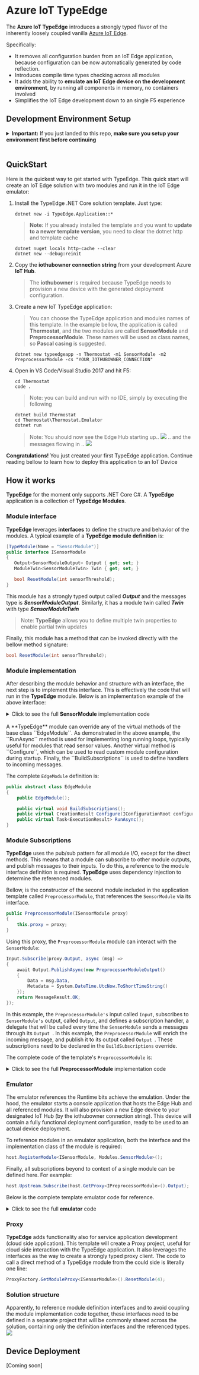 # Azure IoT TypeEdge

The **Azure IoT TypeEdge** introduces a strongly typed flavor of the inherently loosely coupled vanilla [Azure IoT Edge](https:/azure.microsoft.com/en-us/services/iot-edge/).

Specifically:

- It removes all configuration burden from an IoT Edge application, because configuration can be now automatically generated by code reflection.
- Introduces compile time types checking across all modules
- It adds the ability to **emulate an IoT Edge device on the development environment**, by running all components in memory, no containers involved
- Simplifies the IoT Edge development down to an single F5 experience

## Development Environment Setup

<details>
  <summary>
  <b>Important:</b> If you just landed to this repo,<b> make sure you setup your environment first before continuing </b></summary>

To setup your development environment for **TypeEdge** you will need to:

 1. **Install [Docker](https://docs.docker.com/engine/installation/)** 
 2. **Install the latest [.NET Core](https://github.com/dotnet/core/blob/master/release-notes/download-archive.md)**
    > ***Important note***: **TypeEdge** requires **.NET Core 2.1.0-Preview2** and above, you can check your version by typing: 
    ```cmd
    dotnet --version
    ```
    > *As of 05/25/2018, the latest .NET Core release is [this](https://github.com/dotnet/core/blob/master/release-notes/download-archives/2.1.0-rc1-download.md)*

 1. **Install your favorite IDE ([VS Code](https://code.visualstudio.com/download) or [VS 2017](https://www.visualstudio.com/downloads/))**

    
1. **Temporary step - private NuGet packages**:
    
    Temporarily, and until GA, the required NuGet packages will be distributed through [this](https://msblox-03.pkgs.visualstudio.com/_packaging/private-nuget-feed/nuget/v3/index.json) private NuGet feed. After GA, these packages will be available in the www.nuget.org.
    
    > ***Important note:*** Only MS FTE have access to this NuGet feed. To add the feed to your machine wide configuration just once. This is required because of the way dotnet templates at the moment work.  
    
    To add the feed to your machine you will need your git credentials or a personal access token. TO get your git credentials, navigate to the [VSTS repo](https://msblox-03.visualstudio.com/csetypescript) and under **"clone to your computer"** section, click **"Generate Git Credentials"**

    Then, **add your credentials to the command bellow** and run it.

    ```
    nuget.exe sources Add -Name "private-typeedge-feed" -Source "https://msblox-03.pkgs.visualstudio.com/_packaging/private-nuget-feed/nuget/v3/index.json" -UserName USERNAME -Password PASSWORD
    ```
    You can download the latest nuget.exe from [here](https://dist.nuget.org/win-x86-commandline/latest/nuget.exe)

    You'll also need to add the RocksDB ARM repo:
    ```
    nuget.exe sources Add -Name "RocksDB ARM" -Source "https://www.myget.org/F/rocksdb-native-arm/api/v3/index.json"
    ```
These steps will get you  ready to build your first TypeEdge application.

</details>
<br>

## QuickStart
Here is the quickest way to get started with TypeEdge. This quick start will create an IoT Edge solution with two modules and run it in the IoT Edge  emulator:

1. Install the TypeEdge .NET Core solution template. Just type:
    ```
    dotnet new -i TypeEdge.Application::*
    ```

    >**Note:** If you already installed the template and you want to **update to a newer template version**, you need to clear the dotnet http and template cache
    ```
    dotnet nuget locals http-cache --clear
    dotnet new --debug:reinit
    ```
2. Copy the **iothubowner connection string** from your development Azure **IoT Hub**.
    > The **iothubowner** is required because TypeEdge needs to provision a new device with the generated deployment configuration. 

1. Create a new IoT TypeEdge application:
    > You can choose the TypeEdge application and modules names of this template. In the example bellow, the application is called **Thermostat**, and the two modules are called **SensorModule** and **PreprocessorModule**. These names will be used as class names, so **Pascal casing** is suggested.
    ```
    dotnet new typeedgeapp -n Thermostat -m1 SensorModule -m2 PreprocessorModule -cs "YOUR_IOTHUBOWNER_CONNECTION"
    ```

1. Open in VS Code/Visual Studio 2017 and hit F5:

    ```
    cd Thermostat
    code .
    ```

    > Note: you can build and run with no IDE, simply by executing the following
    ```
    dotnet build Thermostat
    cd Thermostat\Thermostat.Emulator
    dotnet run
    ```


    > Note: You should now see the Edge Hub starting up.. 
![](images/IoTEdge.png) .. and the messages flowing in .. ![](images/messages.png)

**Congratulations!** You just created your first TypeEdge application. Continue reading bellow to learn how to deploy this application to an IoT Device

## How it works

**TypeEdge** for the moment only supports .NET Core C#. A **TypeEdge** application is a collection of **TypeEdge Modules**.

### Module interface

**TypeEdge** leverages **interfaces** to define the structure and behavior of the modules. A typical example of a **TypeEdge module definition** is:  
 ```cs
[TypeModule(Name = "SensorModule")]
public interface ISensorModule
{
    Output<SensorModuleOutput> Output { get; set; }
    ModuleTwin<SensorModuleTwin> Twin { get; set; }

    bool ResetModule(int sensorThreshold);
}
```

This module has a strongly typed output called ***Output*** and the messages type is ***SensorModuleOutput***. Similarly, it has a module twin called ***Twin*** with type ***SensorModuleTwin***
> Note: **TypeEdge** allows you to define multiple twin properties to enable partial twin updates

Finally, this module has a method that can be invoked directly with the bellow method signature:

```cs
bool ResetModule(int sensorThreshold);
```

### Module implementation

After describing the module behavior and structure with an interface, the next step is to implement this interface. This is effectively the code that will run in the **TypeEdge** module. Below is an implementation example of the above interface:

<details>
  <summary>Click to see the full <b>SensorModule</b> implementation code</summary>

```cs
public class SensorModule : EdgeModule, ISensorModule
{
    public Output<SensorModuleOutput> Output { get; set; }
    public ModuleTwin<SensorModuleTwin> Twin { get; set; }

    public bool ResetModule(int sensorThreshold)
    {
        System.Console.WriteLine($"New sensor threshold:{sensorThreshold}");
        return true;
    }

    public override async Task<ExecutionResult> RunAsync()
    {
        while (true)
        {
            await Output.PublishAsync(
                new SensorModuleOutput() {
                    Data = new System.Random().NextDouble().ToString() });
            
            System.Threading.Thread.Sleep(1000);
        }
        return await base.RunAsync();
    }
} 
```
</details>
<br>
A **TypeEdge** module can override any of the virtual methods of the base class ``EdgeModule``. As demonstrated in the above example, the ``RunAsync`` method is used for implementing long running loops, typically useful for modules that read sensor values. Another virtual method is ``Configure``, which can be used to read custom module configuration during startup. Finally, the ``BuildSubscriptions`` is used to define handlers to incoming messages.

The complete ``EdgeModule`` definition is:

```cs
public abstract class EdgeModule
{
    public EdgeModule();

    public virtual void BuildSubscriptions();
    public virtual CreationResult Configure(IConfigurationRoot configuration);
    public virtual Task<ExecutionResult> RunAsync();
}
```

### Module Subscriptions
**TypeEdge** uses the pub/sub pattern for all module I/O, except for the direct methods. This means that a module can subscribe to other module outputs, and publish messages to their inputs. To do this, a reference to the module interface definition is required. **TypeEdge** uses dependency injection to determine the referenced modules. 

Bellow, is the constructor of the second module included in the application template called ``PreprocessorModule``, that references the ``SensorModule`` via its interface.

```cs
public PreprocessorModule(ISensorModule proxy)
{
    this.proxy = proxy;
}
```

Using this proxy, the ``PreprocessorModule`` module can interact with the ``SensorModule``:
```cs
Input.Subscribe(proxy.Output, async (msg) =>
{
    await Output.PublishAsync(new PreprocessorModuleOutput()
    {
        Data = msg.Data,
        Metadata = System.DateTime.UtcNow.ToShortTimeString()
    });
    return MessageResult.OK;
});
```
In this example, the ``PreprocessorModule's`` input called ``Input``, subscribes to ``SensorModule's`` output, called ``Output``, and defines a subscription handler, a delegate that will be called every time the ``SensorModule`` sends a messages through its ``Output ``. In this example, the ``PreprocessorModule`` will enrich the incoming message, and publish it to its output called ``Output ``. These subscriptions need to be declared in the ``BuildSubscriptions`` override.

The complete code of the template's ``PreprocessorModule`` is:

<details>
  <summary>Click to see the full <b>PreprocessorModule</b> implementation code</summary>

```cs
public class PreprocessorModule : EdgeModule, IPreprocessorModule
{
    readonly ISensorModule proxy;

    public Output<PreprocessorModuleOutput> Output { get; set; }
    public Input<SensorModuleOutput> Input { get; set; }
    public ModuleTwin<PreprocessorModuleTwin> Twin { get; set; }

    public PreprocessorModule(ISensorModule proxy)
    {
        this.proxy = proxy;
    }

    public override void BuildSubscriptions()
    {
        Input.Subscribe(proxy.Output, async (msg) =>
        {
            await Output.PublishAsync(new PreprocessorModuleOutput()
            {
                Data = msg.Data,
                Metadata = System.DateTime.UtcNow.ToShortTimeString()
            });
            return MessageResult.OK;
        });
    }
}
```
</details>


### Emulator
The emulator references the Runtime bits achieve the emulation. Under the hood, the emulator starts a console application that hosts the Edge Hub  and all referenced modules. It will also provision a new Edge device to your designated IoT Hub (by the iothubowner connection string). This device will contain a fully functional deployment configuration, ready to be used to an actual device deployment.

To reference modules in an emulator application, both the interface and the implementation class of the module is required:

```cs
host.RegisterModule<ISensorModule, Modules.SensorModule>();
```

Finally, all subscriptions beyond to context of a single module can be defined here. For example: 
```cs
host.Upstream.Subscribe(host.GetProxy<IPreprocessorModule>().Output);
```

Below is the complete template emulator code for reference.


<details>
  <summary>Click to see the full <b>emulator</b> code</summary>

```cs
public static async Task Main(string[] args)
{
    //TODO: Set your IoT Hub iothubowner connection string in appsettings.json
    var configuration = new ConfigurationBuilder()
        .AddJsonFile("appsettings.json")
        .AddEnvironmentVariables()
        .AddCommandLine(args)
        .Build();

    var host = new TypeEdgeHost(configuration);

    //TODO: Register your TypeEdge Modules here
    host.RegisterModule<ISensorModule, Modules.SensorModule>();
    host.RegisterModule<IPreprocessorModule, Modules.PreprocessorModule>();

    //TODO: Define all cross-module subscriptions 
    host.Upstream.Subscribe(host.GetProxy<IPreprocessorModule>().Output);

    host.Build();

    await host.RunAsync();

    Console.WriteLine("Press <ENTER> to exit..");
    Console.ReadLine();
}
```

</details>

### Proxy
**TypeEdge**  adds functionality also for service application development (cloud side application). This template will create a Proxy project, useful for cloud side interaction with the TypeEdge application. It also leverages the interfaces as the way to create a strongly typed proxy client. The code to call a direct method of a TypeEdge module from the could side is literally one line:

```cs
ProxyFactory.GetModuleProxy<ISensorModule>().ResetModule(4);
```

### Solution structure
Apparently, to reference module definition interfaces and to avoid coupling the module implementation code together, these interfaces need to be defined in a separate project that will be commonly shared across the solution, containing only the definition interfaces and the referenced types.
![](images/solution.png)

## Device Deployment
[Coming soon]